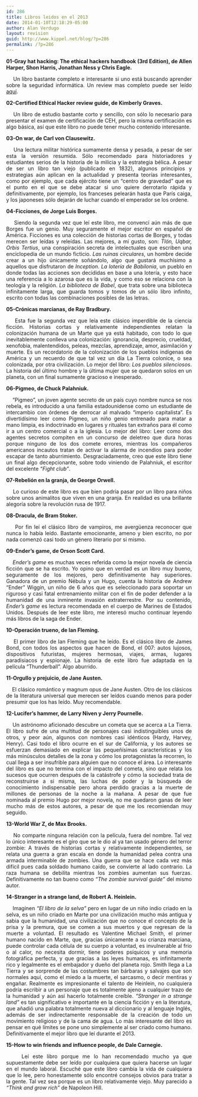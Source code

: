 ```yaml
---
id: 286
title: Libros leidos en el 2013
date: 2014-01-10T12:18:29-05:00
author: Alan Verdugo
layout: revision
guid: http://www.kippel.net/blog/?p=286
permalink: /?p=286
---
```

<p style="text-align: justify;">
  <strong>01-Gray hat hacking: The ethical hackers handbook (3rd Edition), de Allen Harper, Shon Harris, Jonathan Ness y Chris Eagle.</strong>
</p>

<p style="text-align: justify;">
      Un libro bastante completo e interesante si uno está buscando aprender sobre la seguridad informática. Un review mas completo puede ser leído <a title="Review de “Gray hat hacking”" href="http://www.kippel.net/blog/?p=6" target="_blank">aquí</a>.
</p>

<p style="text-align: justify;">
  <strong>02-Certified Ethical Hacker review guide, de Kimberly Graves.</strong>
</p>

<p style="text-align: justify;">
      Un libro de estudio bastante corto y sencillo, con sólo lo necesario para presentar el examen de certificación de CEH, pero la misma certificación es algo básica, así que este libro no puede tener mucho contenido interesante.
</p>

<p style="text-align: justify;">
  <strong>03-On war, de Carl von Clausewitz.</strong>
</p>

<p style="text-align: justify;">
      Una lectura militar histórica sumamente densa y pesada, a pesar de ser esta la versión resumida. Sólo recomendado para historiadores y estudiantes serios de la historia de la milicia y la estrategia bélica. A pesar de ser un libro tan viejo (publicado en 1832), algunos principios y estrategias aún aplican en la actualidad y presenta teorías interesantes, como por ejemplo, que cada ejército tiene un &#8220;centro de gravedad&#8221; que es el punto en el que se debe atacar si uno quiere derrotarlo rápida y definitivamente, por ejemplo, los franceses pelearán hasta que París caiga, y los japoneses sólo dejarán de luchar cuando el emperador se los ordene.
</p>

<p style="text-align: justify;">
  <strong>04-Ficciones, de Jorge Luis Borges.</strong>
</p>

<p style="text-align: justify;">
      Siendo la segunda vez que leí este libro, me convencí aún más de que Borges fue un genio. Muy seguramente el mejor escritor en español de América. Ficciones es una colección de historias cortas de Borges, y todas merecen ser leídas y releídas. Las mejores, a mi gusto, son: <em>Tlön, Uqbar, Orbis Tertius</em>, una conspiración secreta de intelectuales que escriben una enciclopedia de un mundo ficticio. <em>Las ruinas circulares</em>, un hombre decide crear a un hijo únicamente soñándolo, algo que gustará muchísimo a aquellos que disfrutaron de <em>Inception</em>. <em>La lotería de Babilonia</em>, un pueblo en donde todas las acciones son decididas en base a una lotería, y esto hace una referencia a lo azarosa que es la vida, y como eso se relaciona con la teología y la religión. <em>La biblioteca de Babel</em>, que trata sobre una biblioteca infinítamente larga, que guarda tomos y tomos de un sólo libro infinito, escrito con todas las combinaciones posibles de las letras.
</p>

<p style="text-align: justify;">
  <strong>05-Crónicas marcianas, de Ray Bradbury.</strong>
</p>

<p style="text-align: justify;">
      Esta fue la segunda vez que leía este clásico imperdible de la ciencia ficción. Historias cortas y relativamente independientes relatan la colonización humana de un Marte que ya está habitado, con todo lo que inevitablemente conlleva una colonización: ignorancia, desprecio, crueldad, xenofobia, malentendidos, peleas, mezclas, aprendizaje, amor, asimilación y muerte. Es un recordatorio de la colonización de los pueblos indígenas de América y un recuerdo de que tal vez un día La Tierra colonice, o sea colonizada, por otra civilización. Lo mejor del libro: <em>Los pueblos silenciosos</em>. La historia del último hombre y la última mujer que se quedaron solos en un planeta, con un final sumamente gracioso e inesperado.
</p>

<p style="text-align: justify;">
  <strong>06-Pigmeo, de Chuck Palahniuk.</strong>
</p>

<p style="text-align: justify;">
      &#8220;Pigmeo&#8221;, un joven agente secreto de un país cuyo nombre nunca se nos rebela, es introducido a una familia estadounidense como un estudiante de intercambio con órdenes de derrocar al malvado &#8220;imperio capitalista&#8221;. Es divertidísimo leer como Pigmeo, un niño genio entrenado para matar a mano limpia, es indoctrinado en lugares y rituales tan extraños para él como ir a un centro comercial o a la iglesia. Lo mejor del libro: Leer como dos agentes secretos compiten en un concurso de deletreo que dura horas porque ninguno de los dos comete errores, mientras los compañeros americanos incautos tratan de activar la alarma de incendios para poder escapar de tanto aburrimiento. Desgraciadamente, creo que este libro tiene un final algo decepcionante, sobre todo viniendo de Palahniuk, el escritor del excelente <em>&#8220;Fight club&#8221;</em>.
</p>

<p style="text-align: justify;">
  <strong>07-Rebelión en la granja, de George Orwell.</strong>
</p>

<p style="text-align: justify;">
      Lo curioso de este libro es que bien podría pasar por un libro para niños sobre unos animalitos que viven en una granja. En realidad es una brillante alegoría sobre la revolución rusa de 1917.
</p>

<p style="text-align: justify;">
  <strong>08-Dracula, de Bram Stoker.</strong>
</p>

<p style="text-align: justify;">
      Por fin leí el clásico libro de vampiros, me avergüenza reconocer que nunca lo había leído. Bastante emocionante, ameno y bien escrito, no por nada comenzó casi todo un género literario por si mismo.
</p>

<p style="text-align: justify;">
  <strong>09-Ender&#8217;s game, de Orson Scott Card.</strong>
</p>

<p style="text-align: justify;">
      <em>Ender&#8217;s game</em> es muchas veces referida como la mejor novela de ciencia ficción que se ha escrito. Yo opino que en verdad es un libro muy bueno, seguramente de los mejores, pero definitivamente hay superiores. Ganadora de un premio Nébula y un Hugo, cuenta la historia de Andrew &#8220;Ender&#8221; Wiggin, un niño de 6 años que es seleccionado para soportar un riguroso y casi fatal entrenamiento militar con el fin de poder defender a la humanidad de una inminente invasión extraterrestre. Por su contenido, <em>Ender&#8217;s game</em> es lectura recomendada en el cuerpo de Marines de Estados Unidos. Después de leer este libro, me interesó mucho continuar leyendo más libros de la saga de Ender.
</p>

<p style="text-align: justify;">
  <strong>10-Operación trueno, de Ian Fleming.</strong>
</p>

<p style="text-align: justify;">
      El primer libro de Ian Fleming que he leído. Es el clásico libro de James Bond, con todos los aspectos que hacen de Bond, el 007: autos lujosos, dispositivos futuristas, mujeres hermosas, viajes, armas, lugares paradisiacos y espionaje. La historia de este libro fue adaptada en la película &#8220;Thunderball&#8221;. Algo aburrido.
</p>

<p style="text-align: justify;">
  <strong>11-Orgullo y prejuicio, de Jane Austen.</strong>
</p>

<p style="text-align: justify;">
      El clásico romántico y magnum opus de Jane Austen. Otro de los clásicos de la literatura universal que merecen ser leídos cuando menos para poder presumir que los has leído. Muy recomendable.
</p>

<p style="text-align: justify;">
  <strong>12-Lucifer&#8217;s hammer, de Larry Niven y Jerry Pournelle.</strong>
</p>

<p style="text-align: justify;">
      Un astrónomo aficionado descubre un cometa que se acerca a La Tierra. El libro sufre de una multitud de personajes casi indistinguibles unos de otros, y peor aún, algunos con nombres casi idénticos (Hardy, Harvey, Henry). Casi todo el libro ocurre en el sur de California, y los autores se esfuerzan demasiado en explicar las pequeñísimas características y los más minúsculos detalles de la zona y cómo los protagonistas la recorren, lo cual llega a ser insufrible para alguien que no conoce el área. Lo interesante del libro es que no termina con el impacto del cometa, sino que relata los sucesos que ocurren después de la catástrofe y cómo la sociedad trata de reconstruirse a si misma, las luchas de poder y la búsqueda de conocimiento indispensable pero ahora perdido gracias a la muerte de millones de personas de la noche a la mañana. A pesar de que fue nominada al premio Hugo por mejor novela, no me quedaron ganas de leer mucho más de estos autores, a pesar de que me los recomiendan muy seguido.
</p>

<p style="text-align: justify;">
  <strong>13-World War Z, de Max Brooks.</strong>
</p>

<p style="text-align: justify;">
      No comparte ninguna relación con la película, fuera del nombre. Tal vez lo único interesante es el giro que se le dio al ya tan usado género del terror zombie: A través de historias cortas y relativamente independientes, se relata una guerra a gran escala en donde la humanidad pelea contra una armada interminable de zombies. Una guerra que se hace cada vez más difícil pues cada soldado humano caído, se convierte al lado contrario. La raza humana se debilita mientras los zombies aumentan sus fuerzas. Definitivamente no tan bueno como <em>&#8220;The zombie survival guide&#8221;</em> del mismo autor.
</p>

<p style="text-align: justify;">
  <strong>14-Stranger in a strange land, de Robert A. Heinlein.</strong>
</p>

<p style="text-align: justify;">
      Imaginen <em>&#8220;El libro de la selva&#8221;</em> pero en lugar de un niño indio criado en la selva, es un niño criado en Marte por una civilización mucho más antigua y sabia que la humanidad, una civilización que no conoce el concepto de la prisa y la premura, que se comen a sus muertos y que regresan de la muerte a voluntad. El resultado es Valentine Michael Smith, el primer humano nacido en Marte, que, gracias únicamente a su crianza marciana, puede controlar cada célula de su cuerpo a voluntad, es invulnerable al frio o al calor, no necesita dormir, tiene poderes psíquicos y una memoria fotográfica perfecta, y que gracias a las leyes humanas, es infinitamente rico y legalmente es el embajador y dueño del planeta rojo. Smith llega a La Tierra y se sorprende de las costumbres tan bárbaras y salvajes que son normales aquí, como el miedo a la muerte, el sarcasmo, o decir mentiras y engañar. Realmente es impresionante el talento de Heinlein, no cualquiera podría escribir a un personaje que es totalmente ajeno a cualquier trazo de la humanidad y aún así hacerlo totalmente creíble. <em>&#8220;Stranger in a strange land&#8221;</em> es tan significativo e importante en la ciencia ficción y en la literatura, que añadió una palabra totalmente nueva al diccionario y al lenguaje Inglés, además de ser indirectamente responsable de la creación de todo un movimiento religioso y de la cama de agua. Lo más interesante del libro es pensar en qué límites se pone uno simplemente al ser criado como humano. Definitivamente el mejor libro que leí durante el 2013.
</p>

<p style="text-align: justify;">
  <strong>15-How to win friends and influence people, de Dale Carnegie.</strong>
</p>

<p style="text-align: justify;">
      Leí este libro porque me lo han recomendado mucho ya que supuestamente debe ser leído por cualquiera que quiera hacerse un lugar en el mundo laboral. Escuché que este libro cambia la vida de cualquiera que lo lee, pero honestamente sólo encontré consejos obvios para tratar a la gente. Tal vez sea porque es un libro relativamente viejo. Muy parecido a <em>&#8220;Think and grow rich&#8221;</em> de Napoleon Hill.
</p>